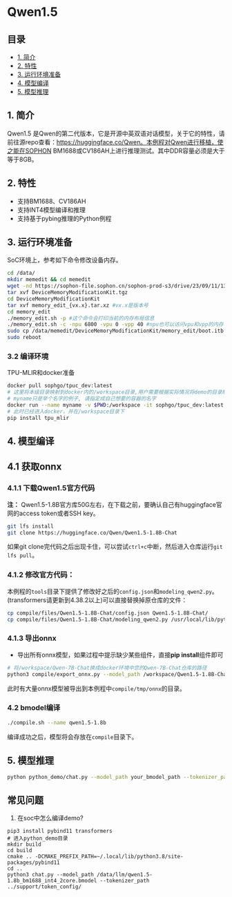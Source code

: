 # Qwen1.5

## 目录
  - [1. 简介](#1-简介)
  - [2. 特性](#2-特性)
  - [3. 运行环境准备](#3-运行环境准备)
  - [4. 模型编译](#4-模型编译)
  - [5. 模型推理](#5-模型推理)

## 1. 简介
Qwen1.5 是Qwen的第二代版本，它是开源中英双语对话模型，关于它的特性，请前往源repo查看：https://huggingface.co/Qwen。本例程对Qwen进行移植，使之能在SOPHON BM1688或CV186AH上进行推理测试。其中DDR容量必须是大于等于8GB。


## 2. 特性
* 支持BM1688、CV186AH
* 支持INT4模型编译和推理
* 支持基于pybing推理的Python例程

## 3. 运行环境准备

SoC环境上，参考如下命令修改设备内存。
```bash
cd /data/
mkdir memedit && cd memedit
wget -nd https://sophon-file.sophon.cn/sophon-prod-s3/drive/23/09/11/13/DeviceMemoryModificationKit.tgz
tar xvf DeviceMemoryModificationKit.tgz
cd DeviceMemoryModificationKit
tar xvf memory_edit_{vx.x}.tar.xz #vx.x是版本号
cd memory_edit
./memory_edit.sh -p #这个命令会打印当前的内存布局信息
./memory_edit.sh -c -npu 6800 -vpu 0 -vpp 40 #npu也可以访问vpu和vpp的内存
sudo cp /data/memedit/DeviceMemoryModificationKit/memory_edit/boot.itb /boot/boot.itb && sync
sudo reboot
```

### 3.2 编译环境

TPU-MLIR和docker准备

  ```bash
  docker pull sophgo/tpuc_dev:latest
  # 这里将本级目录映射到docker内的/workspace目录,用户需要根据实际情况将demo的目录映射到docker里面
  # myname只是举个名字的例子, 请指定成自己想要的容器的名字
  docker run --name myname -v $PWD:/workspace -it sophgo/tpuc_dev:latest
  # 此时已经进入docker，并在/workspace目录下
  pip install tpu_mlir
  ```

## 4. 模型编译
## 4.1 获取onnx
### 4.1.1 下载Qwen1.5官方代码

**注：** Qwen1.5-1.8B官方库50G左右，在下载之前，要确认自己有huggingface官网的access token或者SSH key。

```bash
git lfs install
git clone https://huggingface.co/Qwen/Qwen1.5-1.8B-Chat
```
如果git clone完代码之后出现卡住，可以尝试`ctrl+c`中断，然后进入仓库运行`git lfs pull`。

### 4.1.2 修改官方代码：
本例程的`tools`目录下提供了修改好之后的`config.json`和`modeling_qwen2.py`。(transformers请更新到4.38.2以上)可以直接替换掉原仓库的文件：

```bash
cp compile/files/Qwen1.5-1.8B-Chat/config.json Qwen1.5-1.8B-Chat/
cp compile/files/Qwen1.5-1.8B-Chat/modeling_qwen2.py /usr/local/lib/python3.10/dist-packages/transformers/models/qwen2/
```

### 4.1.3 导出onnx
- 导出所有onnx模型，如果过程中提示缺少某些组件，直接**pip install**组件即可

```bash
# 将/workspace/Qwen-7B-Chat换成docker环境中您的Qwen-7B-Chat仓库的路径
python3 compile/export_onnx.py --model_path /workspace/Qwen1.5-1.8B-Chat
```
此时有大量onnx模型被导出到本例程中`compile/tmp/onnx`的目录。

### 4.2 bmodel编译

```bash
./compile.sh --name qwen1.5-1.8b
```

编译成功之后，模型将会存放在`compile`目录下。

## 5. 模型推理
```bash
python python_demo/chat.py --model_path your_bmodel_path --tokenizer_path ./token_config/
```

## 常见问题

1. 在soc中怎么编译demo?

``` shell
pip3 install pybind11 transformers
# 进入python_demo目录
mkdir build
cd build
cmake .. -DCMAKE_PREFIX_PATH=~/.local/lib/python3.8/site-packages/pybind11
cd ..
python3 chat.py --model_path /data/llm/qwen1.5-1.8b_bm1688_int4_2core.bmodel --tokenizer_path ../support/token_config/
```